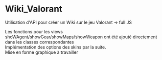 # Wiki_Valorant
Utilisation d'API pour créer un Wiki sur le jeu Valorant => full JS

Les fonctions pour les views shoWAgent/showGear/showMaps/showWeapon ont été ajouté directement dans les classes correspondantes
<br>Implémentation des options des skins par la suite.
<br>Mise en forme graphique à travailler
